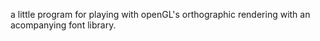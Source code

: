 a little program for playing with openGL's orthographic rendering with an acompanying font library.
